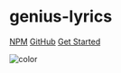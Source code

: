 # genius-lyrics

[NPM](https://npmjs.com/genius-lyrics)
[GitHub](https://github.com/zyrouge/genius-lyrics/)
[Get Started](#what-is-genius-lyrics)

![color](#f0f0f0)
